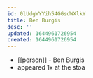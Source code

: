 ```yaml
---
id: 0lUdgWYYih54GGsdWXlkY
title: Ben Burgis
desc: ''
updated: 1644961726954
created: 1644961726954
---
```



- [[person]] - Ben Burgis
- appeared 1x at the stoa
